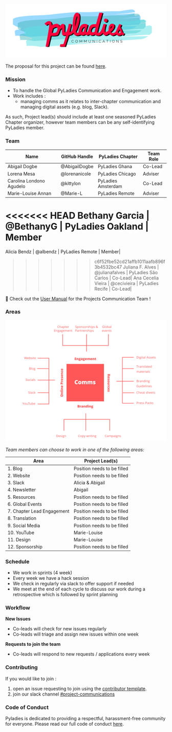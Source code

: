
![communications banner](assets/comms_banner.png)

The proposal for this project can be found [here](https://github.com/pyladies/global-organizing/issues/42).

### Mission

- To handle the Global PyLadies Communication and Engagement work. 
- Work includes :
    - managing comms as it relates to inter-chapter communication and managing digital assets (e.g. blog, Slack). 

As such, Project lead(s) should include at least one seasoned PyLadies Chapter organizer, however team members can be any self-identifying PyLadies member.

### Team

Name | GitHub Handle | PyLadies Chapter | Team Role
-- | -- | -- | --
Abigail Dogbe | @AbigailDogbe  | PyLadies Ghana | Co-Lead
Lorena Mesa | @lorenanicole  | PyLadies Chicago | Adviser
Carolina Londono Agudelo | @kittylon | PyLadies Amsterdam | Co-Lead
Marie-Louise Annan | @Marie-L | PyLadies Remote | Adviser
<<<<<<< HEAD
Bethany Garcia | @BethanyG | PyLadies Oakland | Member
=======
Alicia Bendz | @albendz | PyLadies Remote | Member|
>>>>>>> c6f52fbe52cd21affb1011aafb896f3b4532bc47
Juliana F. Alves | @julianafalves | PyLadies São Carlos | Co-Lead|
Ana Cecelia Vieira | @cecivieira | PyLadies Recife | Co-Lead|

📌 Check out the [User Manual](https://github.com/pyladies/project-communications/tree/master/user-manual-for-me) for the Projects Communication Team !

### Areas

![communications areas](assets/comms_activities.png)

_Team members can choose to work in one of the following areas:_


|Area | Project Lead(s)|
| -- | -- 
|1. Blog | Position needs to be filled |
|2. Website | Position needs to be filled |
|3. Slack | Alicia & Abigail|
|4. Newsletter | Abigail|
|5. Resources | Position needs to be filled|
|6. Global Events |Position needs to be filled|
|7. Chapter Lead Engagement |Position needs to be filled|
|8. Translation |Position needs to be filled|
|9. Social Media| Position needs to be filled|
|10. YouTube| Marie-Louise|
|11. Design| Marie-Louise|
|12. Sponsorship|Position needs to be filled|




### Schedule

- We work in sprints (4 week) 
- Every week we have a hack session 
- We check in regularly via slack to offer support if needed
- We meet at the end of each cycle to discuss our work during a retrospective which is followed by sprint planning

### Workflow

**New Issues**

- Co-leads will check for new issues regularly
- Co-leads will triage and assign new issues within one week

**Requests to join the team**

- Co-leads will respond to new requests / applications every week


### Contributing

If you would like to join : 

1. open an issue requesting to join using the [contributor template](https://github.com/pyladies/project-communications/issues/new/choose).
1. join our slack channel [#project-communications](https://pyladies.slack.com/archives/CQMFU03T4)

### Code of Conduct

Pyladies is dedicated to providing a respectful, harassment-free community for everyone. Please read our full code of conduct [here](https://github.com/pyladies/project-communications/tree/master/code_of_conduct).
